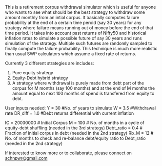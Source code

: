 This is a retirement corpus withdrawal simulator which is useful for anyone who wants to see what should be the best strategy to withdraw some amount monthly from an intial corpus. 
It basically computes failure probability at the end of a certain time peroid (say 30 years) for any strategy where failure means running out of money before the end of that time period.
It takes into account past returns of Nifty50 and historical inflation rates to simulate a possible future of say 30 years and runs simulation of the strategy. 
Multiple such futures are randomly sampled to finally compute the failure probability.
This technique is much more realistic than usual SWP calculators which assume a fixed rate of returns.

Currently 3 different strategies are includes:
1. Pure equity strategy
2. Equity-Debt hybrid strategy
3. A strategy where withdrawal is purely made from debt part of the corpus for M months (say 100 months) and at the end of M months the amount equal to next 100 months of spend is transfered from equity to debt.

User inputs needed:
Y = 30 #No. of years to simulate
W = 3.5 #Withdrawal rate
DR_diff = 1.0 #Debt returns differential with current inflation

IC = 20000000 # Initial Corpus
M = 100 # No. of months in a cycle of equity-debt shuffling (needed in the 3rd strategy)
Debt_ratio = 0.4 # Fraction of initial corpus in debt (needed in the 2nd strategy)
Rb_M = 12 # No. of months to check and re-balance debt/equity ratio to Debt_ratio (needed in the 2nd strategy)

If interested to know more or to collaborate, please connect on schnpwr@gmail.com
